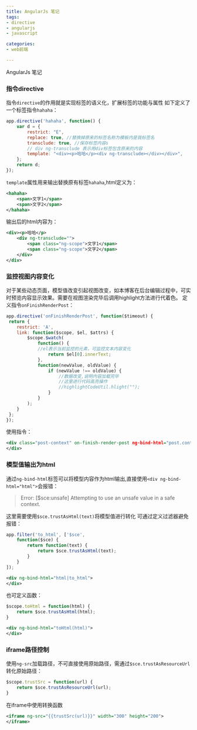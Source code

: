 ```yaml
---
title: AngularJs 笔记
tags:
- directive
- angularjs
- javascript

categories:
- web前端

---
```

 AngularJs 笔记
 
<!--more-->

### 指令directive
指令`directive`的作用就是实现标签的语义化，扩展标签的功能与属性
如下定义了一个标签指令`hahaha`：
```javascript
app.directive('hahaha', function() {
	var d = {
		restrict: "E",
		replace: true, //替换掉原来的标签名称为模板内是我标签名
		transclude: true, //保存标签内容s
		// div ng-transclude 表示用div标签包含原来的内容
		template: "<div><p>哈哈</p><div ng-transclude></div></div>", 
	};
	return d;
});
```
`template`属性用来输出替换原有标签`hahaha`,html定义为：
```xml
<hahaha>
    <span>文字1</span>
    <span>文字2</span>
</hahaha>
```
输出后的html内容为：
```xml
<div><p>哈哈</p>
	<div ng-transclude="">
    	<span class="ng-scope">文字1</span>
    	<span class="ng-scope">文字2</span>
	</div>
</div>
```

### 监控视图内容变化
对于某些动态页面，模型值改变引起视图改变，如本博客在后台编辑过程中，可实时预览内容显示效果。需要在视图渲染完毕后调用highlight方法进行代着色。
定义指令`onFinishRenderPost`：
```javascript
app.directive('onFinishRenderPost', function($timeout) {
 return {
	restrict: 'A',
	link: function($scope, $el, $attrs) {
		$scope.$watch(
			function() {
			//el表示当前监控的元素，可监控文本内容变化
				return $el[0].innerText; 
			},
			function(newValue, oldValue) {
				if (newValue !== oldValue) {
					//数据改变,说明内容加载完毕
					//这里进行代码高亮操作
					//highlightCodeUtil.hlight(""); 
				}
			}
		);
	}
 };
});
```
使用指令：
```xml
<div class="post-context" on-finish-render-post ng-bind-html="post.context|to_html">
</div>
```

### 模型值输出为html
通过`ng-bind-html`标签可以将模型内容作为html输出,直接使用`<div ng-bind-html="html">`会报错：

> Error: [$sce:unsafe] Attempting to use an unsafe value in a safe context.

这里需要使用`$sce.trustAsHtml(text)`将模型值进行转化
可通过定义过滤器避免报错：
```javascript
app.filter('to_html', ['$sce',
	function($sce) {
		return function(text) {
			return $sce.trustAsHtml(text);
		}
	}
]);
```
```xml
<div ng-bind-html="html|to_html">
</div>
```
也可定义函数：
```javascript
$scope.toHtml = function(html) {
	return $sce.trustAsHtml(html);
}
```
```xml
<div ng-bind-html="toHtml(html)">
</div>
```

### iframe路径控制
使用`ng-src`加载路径，不可直接使用原始路径，需通过`$sce.trustAsResourceUrl`转化原始路径：
```javascript
$scope.trustSrc = function(url) {
    return $sce.trustAsResourceUrl(url);
}
```
在iframe中使用转换函数
```xml
<iframe ng-src="{{trustSrc(url)}}" width="300" height="200">
</iframe>
```